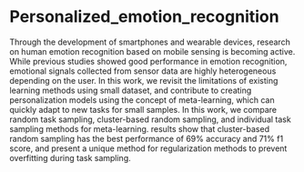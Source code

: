 # Personalized_emotion_recognition

Through the development of smartphones and wearable devices, research on human emotion recognition based on mobile sensing is becoming active. While previous studies showed good performance in emotion recognition, emotional signals collected from sensor data are highly heterogeneous depending on the user. In this work, we revisit the limitations of existing learning methods using small dataset, and contribute to creating personalization models using the concept of meta-learning, which can quickly adapt to new tasks for small samples. In this work, we compare random task sampling, cluster-based random sampling, and individual task sampling methods for meta-learning. results show that cluster-based random sampling has the best performance of 69% accuracy and 71% f1 score, and present a unique method for regularization methods to prevent overfitting during task sampling.
